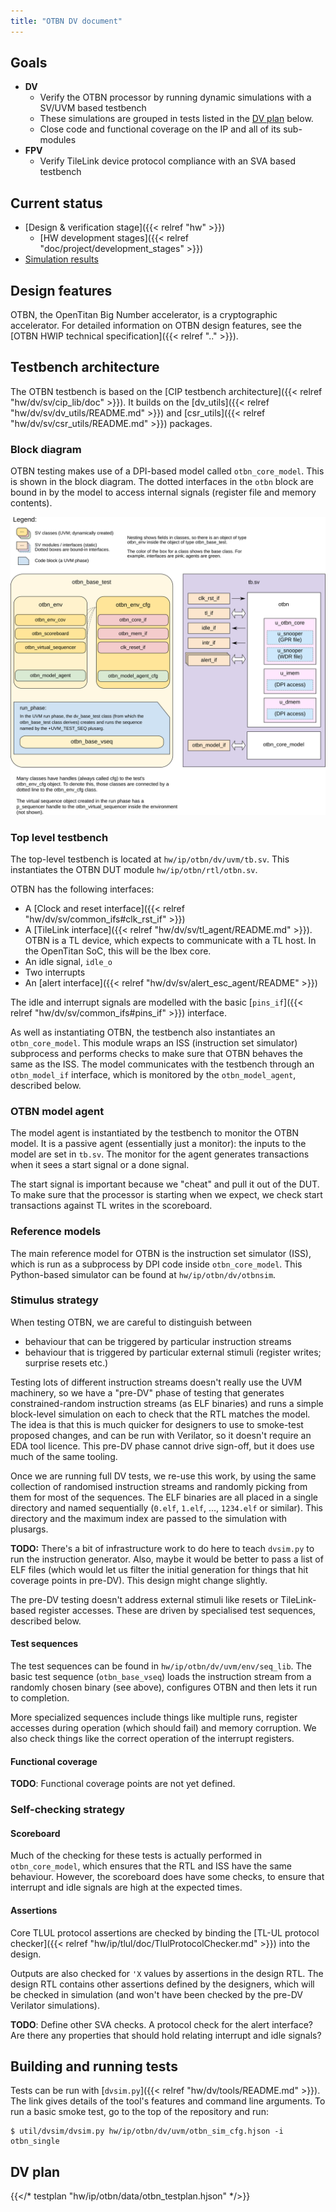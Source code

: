 ```yaml
---
title: "OTBN DV document"
---
```


## Goals
* **DV**
  * Verify the OTBN processor by running dynamic simulations with a SV/UVM based testbench
  * These simulations are grouped in tests listed in the [DV plan](#dv-plan) below.
  * Close code and functional coverage on the IP and all of its sub-modules
* **FPV**
  * Verify TileLink device protocol compliance with an SVA based testbench

## Current status
* [Design & verification stage]({{< relref "hw" >}})
  * [HW development stages]({{< relref "doc/project/development_stages" >}})
* [Simulation results](https://reports.opentitan.org/hw/ip/otbn/dv/latest/results.html)

## Design features

OTBN, the OpenTitan Big Number accelerator, is a cryptographic accelerator.
For detailed information on OTBN design features, see the [OTBN HWIP technical specification]({{< relref ".." >}}).

## Testbench architecture

The OTBN testbench is based on the [CIP testbench architecture]({{< relref "hw/dv/sv/cip_lib/doc" >}}).
It builds on the [dv_utils]({{< relref "hw/dv/sv/dv_utils/README.md" >}}) and [csr_utils]({{< relref "hw/dv/sv/csr_utils/README.md" >}}) packages.

### Block diagram

OTBN testing makes use of a DPI-based model called `otbn_core_model`.
This is shown in the block diagram.
The dotted interfaces in the `otbn` block are bound in by the model to access internal signals (register file and memory contents).

![Block diagram](tb.svg)

### Top level testbench

The top-level testbench is located at `hw/ip/otbn/dv/uvm/tb.sv`.
This instantiates the OTBN DUT module `hw/ip/otbn/rtl/otbn.sv`.

OTBN has the following interfaces:
- A [Clock and reset interface]({{< relref "hw/dv/sv/common_ifs#clk_rst_if" >}})
- A [TileLink interface]({{< relref "hw/dv/sv/tl_agent/README.md" >}}).
  OTBN is a TL device, which expects to communicate with a TL host.
  In the OpenTitan SoC, this will be the Ibex core.
- An idle signal, `idle_o`
- Two interrupts
- An [alert interface]({{< relref "hw/dv/sv/alert_esc_agent/README" >}})

The idle and interrupt signals are modelled with the basic
[`pins_if`]({{< relref "hw/dv/sv/common_ifs#pins_if" >}}) interface.

As well as instantiating OTBN, the testbench also instantiates an `otbn_core_model`.
This module wraps an ISS (instruction set simulator) subprocess and performs checks to make sure that OTBN behaves the same as the ISS.
The model communicates with the testbench through an `otbn_model_if` interface, which is monitored by the `otbn_model_agent`, described below.

### OTBN model agent

The model agent is instantiated by the testbench to monitor the OTBN model.
It is a passive agent (essentially just a monitor): the inputs to the model are set in `tb.sv`.
The monitor for the agent generates transactions when it sees a start signal or a done signal.

The start signal is important because we "cheat" and pull it out of the DUT.
To make sure that the processor is starting when we expect, we check start transactions against TL writes in the scoreboard.

### Reference models

The main reference model for OTBN is the instruction set simulator (ISS), which is run as a subprocess by DPI code inside `otbn_core_model`.
This Python-based simulator can be found at `hw/ip/otbn/dv/otbnsim`.

### Stimulus strategy

When testing OTBN, we are careful to distinguish between

- behaviour that can be triggered by particular instruction streams
- behaviour that is triggered by particular external stimuli (register writes; surprise resets etc.)

Testing lots of different instruction streams doesn't really use the UVM machinery, so we have a "pre-DV" phase of testing that generates constrained-random instruction streams (as ELF binaries) and runs a simple block-level simulation on each to check that the RTL matches the model.
The idea is that this is much quicker for designers to use to smoke-test proposed changes, and can be run with Verilator, so it doesn't require an EDA tool licence.
This pre-DV phase cannot drive sign-off, but it does use much of the same tooling.

Once we are running full DV tests, we re-use this work, by using the same collection of randomised instruction streams and randomly picking from them for most of the sequences.
The ELF binaries are all placed in a single directory and named sequentially (`0.elf`, `1.elf`, ..., `1234.elf` or similar).
This directory and the maximum index are passed to the simulation with plusargs.

<div class="bd-callout bd-callout-warning">

**TODO:** There's a bit of infrastructure work to do here to teach `dvsim.py` to run the instruction generator. Also, maybe it would be better to pass a list of ELF files (which would let us filter the initial generation for things that hit coverage points in pre-DV). This design might change slightly.

</div>

The pre-DV testing doesn't address external stimuli like resets or TileLink-based register accesses.
These are driven by specialised test sequences, described below.

#### Test sequences

The test sequences can be found in `hw/ip/otbn/dv/uvm/env/seq_lib`.
The basic test sequence (`otbn_base_vseq`) loads the instruction stream from a randomly chosen binary (see above), configures OTBN and then lets it run to completion.

More specialized sequences include things like multiple runs, register accesses during operation (which should fail) and memory corruption.
We also check things like the correct operation of the interrupt registers.

#### Functional coverage

<div class="bd-callout bd-callout-warning">

**TODO**: Functional coverage points are not yet defined.

</div>


### Self-checking strategy
#### Scoreboard

Much of the checking for these tests is actually performed in `otbn_core_model`, which ensures that the RTL and ISS have the same behaviour.
However, the scoreboard does have some checks, to ensure that interrupt and idle signals are high at the expected times.

#### Assertions

Core TLUL protocol assertions are checked by binding the [TL-UL protocol checker]({{< relref "hw/ip/tlul/doc/TlulProtocolChecker.md" >}}) into the design.

Outputs are also checked for `'X` values by assertions in the design RTL.
The design RTL contains other assertions defined by the designers, which will be checked in simulation (and won't have been checked by the pre-DV Verilator simulations).

<div class="bd-callout bd-callout-warning">

**TODO**: Define other SVA checks. A protocol check for the alert interface? Are there any properties that should hold relating interrupt and idle signals?

</div>

## Building and running tests

Tests can be run with [`dvsim.py`]({{< relref "hw/dv/tools/README.md" >}}).
The link gives details of the tool's features and command line arguments.
To run a basic smoke test, go to the top of the repository and run:
```console
$ util/dvsim/dvsim.py hw/ip/otbn/dv/uvm/otbn_sim_cfg.hjson -i otbn_single
```

## DV plan
<!-- TODO: uncomment the line below after adding the DV plan -->
{{</* testplan "hw/ip/otbn/data/otbn_testplan.hjson" */>}}
